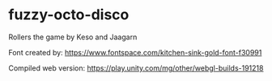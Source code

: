 # fuzzy-octo-disco
Rollers the game 
by
Keso and Jaagarn

Font created by:
https://www.fontspace.com/kitchen-sink-gold-font-f30991

Compiled web version:
https://play.unity.com/mg/other/webgl-builds-191218
